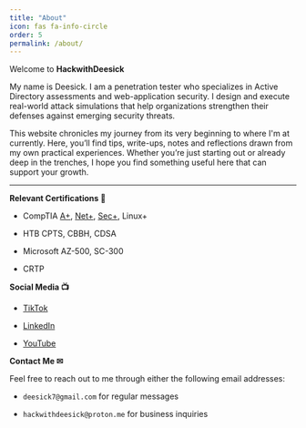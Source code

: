 ```yaml
---
title: "About"
icon: fas fa-info-circle
order: 5
permalink: /about/
---
```


Welcome to **HackwithDeesick**

My name is Deesick. I am a penetration tester who specializes in Active Directory assessments and web-application security. I design and execute real-world attack simulations that help organizations strengthen their defenses against emerging security threats.

This website chronicles my journey from its very beginning to where I'm at currently. Here, you’ll find tips, write-ups, notes and reflections drawn from my own practical experiences. Whether you’re just starting out or already deep in the trenches, I hope you find something useful here that can support your growth.

---

**Relevant Certifications 📃**

- CompTIA [A+](https://www.credly.com/badges/17daccb7-f952-4515-808b-833b81d237a5/linked_in_profile), [Net+](https://www.credly.com/badges/6dae065a-42ae-4776-bc6b-9bea52a228a9/linked_in_profile), [Sec+](https://www.credly.com/badges/8df5294d-09a0-4091-9dd3-522186a06525/linked_in_profile), Linux+
    
- HTB CPTS, CBBH, CDSA
    
- Microsoft AZ-500, SC-300
    
- CRTP
    

**Social Media 📺**

- [TikTok](https://www.tiktok.com/@hackwithdeesick?_t=ZM-8xIrp53FIls&_r=1)
    
- [LinkedIn](https://www.linkedin.com/in/deesick/)
    
- [YouTube](https://www.youtube.com/@hackwithdeesick)
    

**Contact Me ✉**

Feel free to reach out to me through either the following email addresses:

- `deesick7@gmail.com` for regular messages
    
- `hackwithdeesick@proton.me` for business inquiries
    
